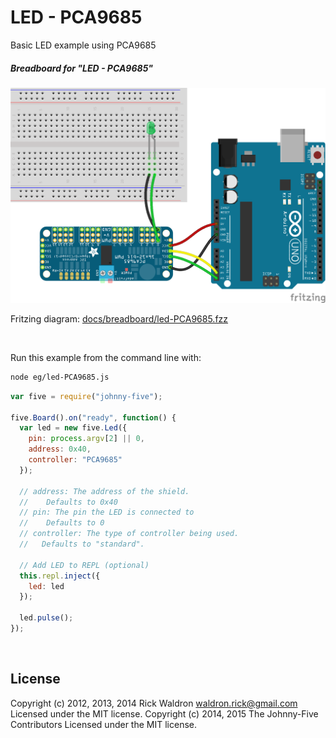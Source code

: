<!--remove-start-->

# LED - PCA9685

<!--remove-end-->


Basic LED example using PCA9685





##### Breadboard for "LED - PCA9685"



![docs/breadboard/led-PCA9685.png](breadboard/led-PCA9685.png)<br>

Fritzing diagram: [docs/breadboard/led-PCA9685.fzz](breadboard/led-PCA9685.fzz)

&nbsp;




Run this example from the command line with:
```bash
node eg/led-PCA9685.js
```


```javascript
var five = require("johnny-five");

five.Board().on("ready", function() {
  var led = new five.Led({
    pin: process.argv[2] || 0,
    address: 0x40,
    controller: "PCA9685"
  });

  // address: The address of the shield.
  //    Defaults to 0x40
  // pin: The pin the LED is connected to
  //    Defaults to 0
  // controller: The type of controller being used.
  //   Defaults to "standard".

  // Add LED to REPL (optional)
  this.repl.inject({
    led: led
  });

  led.pulse();
});

```








&nbsp;

<!--remove-start-->

## License
Copyright (c) 2012, 2013, 2014 Rick Waldron <waldron.rick@gmail.com>
Licensed under the MIT license.
Copyright (c) 2014, 2015 The Johnny-Five Contributors
Licensed under the MIT license.

<!--remove-end-->
